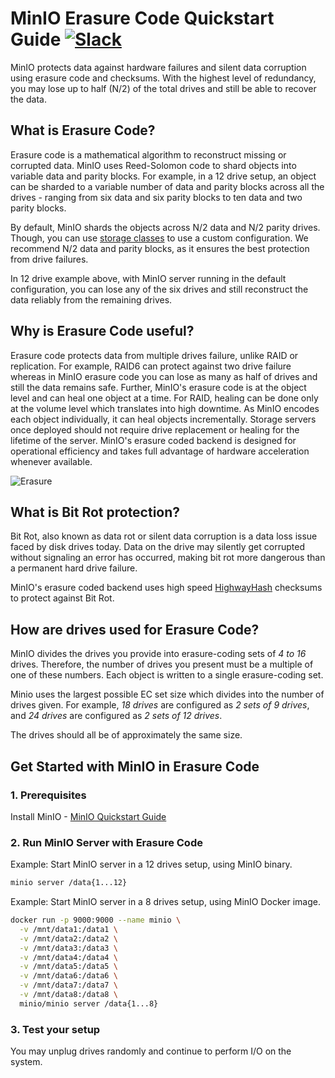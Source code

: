 # MinIO Erasure Code Quickstart Guide [![Slack](https://slack.min.io/slack?type=svg)](https://slack.min.io)

MinIO protects data against hardware failures and silent data corruption using erasure code and checksums. With the highest level of redundancy, you may lose up to half (N/2) of the total drives and still be able to recover the data.

## What is Erasure Code?

Erasure code is a mathematical algorithm to reconstruct missing or corrupted data. MinIO uses Reed-Solomon code to shard objects into variable data and parity blocks. For example, in a 12 drive setup, an object can be sharded to a variable number of data and parity blocks across all the drives - ranging from six data and six parity blocks to ten data and two parity blocks.

By default, MinIO shards the objects across N/2 data and N/2 parity drives. Though, you can use [storage classes](https://github.com/RTradeLtd/s3x/tree/master/docs/erasure/storage-class) to use a custom configuration. We recommend N/2 data and parity blocks, as it ensures the best protection from drive failures.

In 12 drive example above, with MinIO server running in the default configuration, you can lose any of the six drives and still reconstruct the data reliably from the remaining drives.

## Why is Erasure Code useful?

Erasure code protects data from multiple drives failure, unlike RAID or replication. For example, RAID6 can protect against two drive failure whereas in MinIO erasure code you can lose as many as half of drives and still the data remains safe. Further, MinIO's erasure code is at the object level and can heal one object at a time. For RAID, healing can be done only at the volume level which translates into high downtime. As MinIO encodes each object individually, it can heal objects incrementally. Storage servers once deployed should not require drive replacement or healing for the lifetime of the server. MinIO's erasure coded backend is designed for operational efficiency and takes full advantage of hardware acceleration whenever available.

![Erasure](https://github.com/RTradeLtd/s3x/blob/master/docs/screenshots/erasure-code.jpg?raw=true)

## What is Bit Rot protection?

Bit Rot, also known as data rot or silent data corruption is a data loss issue faced by disk drives today. Data on the drive may silently get corrupted without signaling an error has occurred, making bit rot more dangerous than a permanent hard drive failure.

MinIO's erasure coded backend uses high speed [HighwayHash](https://github.com/minio/highwayhash) checksums to protect against Bit Rot.

## How are drives used for Erasure Code?

MinIO divides the drives you provide into erasure-coding sets of *4 to 16* drives.  Therefore, the number of drives you present must be a multiple of one of these numbers.  Each object is written to a single erasure-coding set.

Minio uses the largest possible EC set size which divides into the number of drives given.  For example, *18 drives* are configured as *2 sets of 9 drives*, and *24 drives* are configured as *2 sets of 12 drives*.

The drives should all be of approximately the same size.

## Get Started with MinIO in Erasure Code

### 1. Prerequisites

Install MinIO - [MinIO Quickstart Guide](https://docs.min.io/docs/minio-quickstart-guide)

### 2. Run MinIO Server with Erasure Code

Example: Start MinIO server in a 12 drives setup, using MinIO binary.

```sh
minio server /data{1...12}
```

Example: Start MinIO server in a 8 drives setup, using MinIO Docker image. 

```sh
docker run -p 9000:9000 --name minio \
  -v /mnt/data1:/data1 \
  -v /mnt/data2:/data2 \
  -v /mnt/data3:/data3 \
  -v /mnt/data4:/data4 \
  -v /mnt/data5:/data5 \
  -v /mnt/data6:/data6 \
  -v /mnt/data7:/data7 \
  -v /mnt/data8:/data8 \
  minio/minio server /data{1...8}
```

### 3. Test your setup

You may unplug drives randomly and continue to perform I/O on the system.

